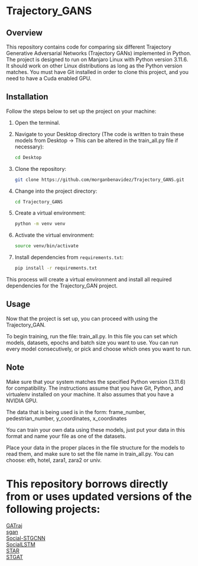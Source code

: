 # Trajectory_GANS

## Overview

This repository contains code for comparing six different Trajectory Generative Adversarial Networks (Trajectory GANs) implemented in Python. The project is designed to run on Manjaro Linux with Python version 3.11.6. It should work on other Linux distributions as long as the Python version matches. You must have Git installed in order to clone this project, and you need to have a Cuda enabled GPU.

## Installation

Follow the steps below to set up the project on your machine:

1. Open the terminal.

2. Navigate to your Desktop directory (The code is written to train these models from Desktop -> This can be altered in the train_all.py file if necessary):
    ```bash
    cd Desktop
    ```

3. Clone the repository:
    ```bash
    git clone https://github.com/morganbenavidez/Trajectory_GANS.git
    ```

4. Change into the project directory:
    ```bash
    cd Trajectory_GANS
    ```

5. Create a virtual environment:
    ```bash
    python -m venv venv
    ```

6. Activate the virtual environment:
    ```bash
    source venv/bin/activate
    ```

7. Install dependencies from `requirements.txt`:
    ```bash
    pip install -r requirements.txt
    ```

This process will create a virtual environment and install all required dependencies for the Trajectory_GAN project.

## Usage

Now that the project is set up, you can proceed with using the Trajectory_GAN.

To begin training, run the file: train_all.py. In this file you can set which models, datasets, epochs and batch size you want to use. You can run every model consecutively, or pick and choose which ones you want to run. 

## Note

Make sure that your system matches the specified Python version (3.11.6) for compatibility. The instructions assume that you have Git, Python, and virtualenv installed on your machine. It also assumes that you have a NVIDIA GPU.

The data that is being used is in the form: frame_number, pedestrian_number, y_coordinates, x_coordinates

You can train your own data using these models, just put your data in this format and name your file as one of the datasets.

Place your data in the proper places in the file structure for the models to read them, and make sure to set the file name in train_all.py. You can choose: eth, hotel, zara1, zara2 or univ.

# This repository borrows directly from or uses updated versions of the following projects:
[GATraj](https://github.com/mengmengliu1998/GATraj) <br>
[sgan](https://github.com/agrimgupta92/sgan) <br>
[Social-STGCNN](https://github.com/abduallahmohamed/Social-STGCNN) <br>
[SocialLSTM](https://github.com/ruohuali/SocialLSTM) <br>
[STAR](https://github.com/cunjunyu/STAR) <br>
[STGAT](https://github.com/huang-xx/STGAT) <br>
